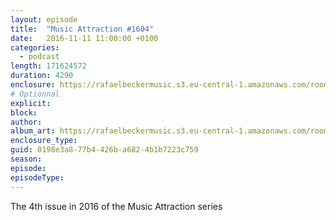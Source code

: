 ```yaml
---
layout: episode
title:  "Music Attraction #1604"
date:   2016-11-11 11:00:00 +0100
categories:
  - podcast
length: 171624572
duration: 4290
enclosure: https://rafaelbeckermusic.s3.eu-central-1.amazonaws.com/room-service/episodes/ma1604.mp3
# Optionnal
explicit: 
block: 
author: 
album_art: https://rafaelbeckermusic.s3.eu-central-1.amazonaws.com/room-service/album_art/ma1604.jpeg
enclosure_type: 
guid: 0198e3a8-77b4-426b-a682-4b1b7223c759
season: 
episode: 
episodeType: 
---
```

The 4th issue in 2016 of the Music Attraction series